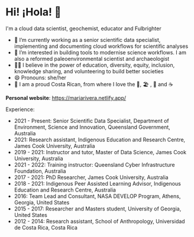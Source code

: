 # Hi! ¡Hola! 👋

I'm a cloud data scientist, geochemist, educator and Fulbrighter

- 🔭 I’m currently working as a senior scientific data specialist, implementing and documenting cloud workflows for scientific analyses 
- 🌱 I’m interested in building tools to modernise science workflows. I am also a reformed paleoenvironmental scientist and archaeologist
- 👐🏼 I believe in the power of education, diversity, equity, inclusion, knowledge sharing, and volunteering to build better societies
- 😄 Pronouns: she/her
- 🏡 I am a proud Costa Rican, from where I love the 🌳, 🏖️ , 🌋 and ☕


**Personal website**: https://mariarivera.netlify.app/

Experience:

- 2021 - Present: Senior Scientific Data Specialist, Department of Environment, Science and Innovation, Queensland Government, Australia
- 2021: Research assistant, Indigenous Education and Research Centre, James Cook University, Australia
- 2019 - 2021: Instructor and tutor, Master of Data Science, James Cook University, Australia
- 2021 - 2022: Training instructor: Queensland Cyber Infrastructure Foundation, Australia
- 2017 - 2021: PhD Researcher, James Cook University, Australia
- 2018 - 2021: Indigenous Peer Assisted Learning Advisor, Indigenous Education and Research Centre, Australia
- 2016: Team Lead and Consultant, NASA DEVELOP Program, Athens, Georgia, United States
- 2015 - 2017: Researcher and Masters student, University of Georgia, United States
- 2012 - 2014: Research assistant, School of Anthropology, Universidad de Costa Rica, Costa Rica
